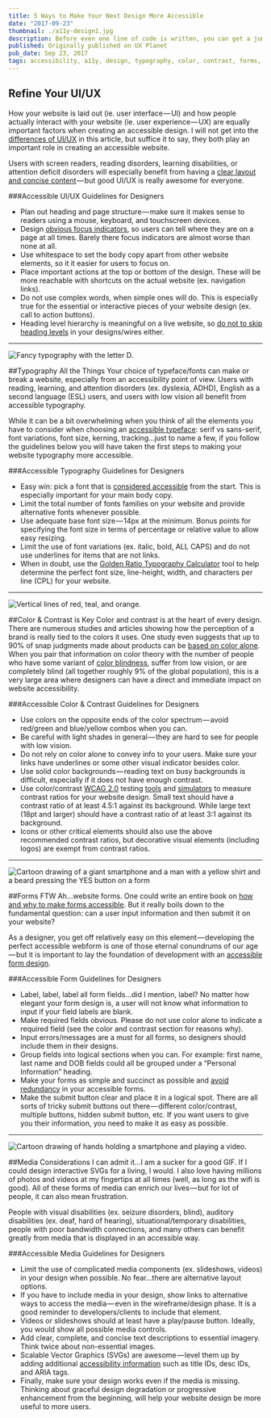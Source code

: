 ```yaml
---
title: 5 Ways to Make Your Next Design More Accessible
date: "2017-09-23"
thumbnail: ./a11y-design1.jpg
description: Before even one line of code is written, you can get a jump start on website accessibility by thinking about it during the wire-framing and design phases. Here are five essential design elements to consider when creating your next accessible website or app design.
published: Originally published on UX Planet
pub_date: Sep 23, 2017
tags: accessibility, a11y, design, typography, color, contrast, forms, media, development
---
```


## Refine Your UI/UX

How your website is laid out (ie. user interface — UI) and how people actually interact with your website (ie. user experience — UX) are equally important factors when creating an accessible design. I will not get into the <a href="https://www.usertesting.com/blog/2016/04/27/ui-vs-ux/" target="_blank" rel="noopener noreferrer">differences of UI/UX</a> in this article, but suffice it to say, they both play an important role in creating an accessible website.

Users with screen readers, reading disorders, learning disabilities, or attention deficit disorders will especially benefit from having a <a href="https://www.w3.org/WAI/perspectives/layout.html" target="_blank" rel="noopener noreferrer">clear layout and concise content</a> — but good UI/UX is really awesome for everyone.

###Accessible UI/UX Guidelines for Designers

<ul>
<li>Plan out heading and page structure — make sure it makes sense to readers using a mouse, keyboard, and touchscreen devices.</li>
<li>Design <a href="https://www.deque.com/blog/give-site-focus-tips-designing-usable-focus-indicators/" target="_blank" rel="noopener noreferrer">obvious focus indicators</a>, so users can tell where they are on a page at all times. Barely there focus indicators are almost worse than none at all.</li>
<li>Use whitespace to set the body copy apart from other website elements, so it it easier for users to focus on.</li>
<li>Place important actions at the top or bottom of the design. These will be more reachable with shortcuts on the actual website (ex. navigation links).</li>
<li>Do not use complex words, when simple ones will do. This is especially true for the essential or interactive pieces of your website design (ex. call to action buttons).</li>
<li>Heading level hierarchy is meaningful on a live website, so <a href="http://a11y-style-guide.com/style-guide/section-structure.html#kssref-structure-headings" target="_blank" rel="noopener noreferrer">do not to skip heading levels</a> in your designs/wires either.</li>
</ul>

<hr>

<div class="kg-card kg-image-card kg-width-medium">

![Fancy typography with the letter D.](./a11y-design2.jpg "Fancy letter D.")

</div>

##Typography All the Things
Your choice of typeface/fonts can make or break a website, especially from an accessibility point of view. Users with reading, learning, and attention disorders (ex. dyslexia, ADHD), English as a second language (ESL) users, and users with low vision all benefit from accessible typography.

While it can be a bit overwhelming when you think of all the elements you have to consider when choosing an <a href="https://webaim.org/techniques/fonts/" target="_blank" rel="noopener noreferrer">accessible typeface</a>: serif vs sans-serif, font variations, font size, kerning, tracking…just to name a few, if you follow the guidelines below you will have taken the first steps to making your website typography more accessible.

###Accessible Typography Guidelines for Designers

<ul>
<li>Easy win: pick a font that is <a href="https://www.boia.org/blog/best-fonts-to-use-for-website-accessibility" target="_blank" rel="noopener noreferrer">considered accessible</a> from the start. This is especially important for your main body copy.</li>
<li>Limit the total number of fonts families on your website and provide alternative fonts whenever possible.</li>
<li>Use adequate base font size — 14px at the minimum. Bonus points for specifying the font size in terms of percentage or relative value to allow easy resizing.</li>
<li>Limit the use of font variations (ex. italic, bold, ALL CAPS) and do not use underlines for items that are not links.</li>
<li>When in doubt, use the <a href="https://pearsonified.com/typography/" target="_blank" rel="noopener noreferrer">Golden Ratio Typography Calculator</a> tool to help determine the perfect font size, line-height, width, and characters per line (CPL) for your website.</li>
</ul>

<hr>

<div class="kg-card kg-image-card kg-width-medium">

![Vertical lines of red, teal, and orange.](./a11y-design3.png "Rainbow stripes as seen with Tritanopia (a type of colorblindness).")

</div>

##Color & Contrast is Key
Color and contrast is at the heart of every design. There are numerous studies and articles showing how the perception of a brand is really tied to the colors it uses. One study even suggests that up to 90% of snap judgments made about products can be <a href="http://www.emeraldinsight.com/doi/abs/10.1108/00251740610673332" target="_blank" rel="noopener noreferrer">based on color alone</a>. When you pair that information on color theory with the number of people who have some variant of <a href="http://www.colourblindawareness.org/colour-blindness/" target="_blank" rel="noopener noreferrer">color blindness</a>, suffer from low vision, or are completely blind (all together roughly 9% of the global population), this is a very large area where designers can have a direct and immediate impact on website accessibility.

###Accessible Color & Contrast Guidelines for Designers

<ul>
<li>Use colors on the opposite ends of the color spectrum — avoid red/green and blue/yellow combos when you can.</li>
<li>Be careful with light shades in general — they are hard to see for people with low vision.</li>
<li>Do not rely on color alone to convey info to your users. Make sure your links have underlines or some other visual indicator besides color.</li>
<li>Use solid color backgrounds — reading text on busy backgrounds is difficult, especially if it does not have enough contrast.</li>
<li>Use color/contrast <a href="https://www.w3.org/TR/UNDERSTANDING-WCAG20/visual-audio-contrast-contrast.html" target="_blank" rel="noopener noreferrer">WCAG 2.0</a> testing <a href="http://contrastchecker.com/" target="_blank" rel="noopener noreferrer">tools</a> and <a href="http://www.color-blindness.com/coblis-color-blindness-simulator/" target="_blank" rel="noopener noreferrer">simulators</a> to measure contrast ratios for your website design. Small text should have a contrast ratio of at least 4.5:1 against its background. While large text (18pt and larger) should have a contrast ratio of at least 3:1 against its background.</li>
<li>Icons or other critical elements should also use the above recommended contrast ratios, but decorative visual elements (including logos) are exempt from contrast ratios.</li>
</ul>

<hr>

<div class="kg-card kg-image-card kg-width-medium">

![Cartoon drawing of a giant smartphone and a man with a yellow shirt and a beard pressing the YES button on a form](./a11y-design4.jpg "Sometimes I wish form buttons were this big.")

</div>

##Forms FTW
Ah…website forms. One could write an entire book on <a href="https://webaim.org/techniques/forms/controls" target="_blank" rel="noopener noreferrer">how and why to make forms accessible</a>. But it really boils down to the fundamental question: can a user input information and then submit it on your website?

As a designer, you get off relatively easy on this element — developing the perfect accessible webform is one of those eternal conundrums of our age — but it is important to lay the foundation of development with an <a href="http://www.afb.org/info/programs-and-services/technology-evaluation/creating-accessible-websites/accessible-forms/1235" target="_blank" rel="noopener noreferrer">accessible form design</a>.

###Accessible Form Guidelines for Designers

<ul>
<li>Label, label, label all form fields…did I mention, label? No matter how elegant your form design is, a user will not know what information to input if your field labels are blank.</li>
<li>Make required fields obvious. Please do not use color alone to indicate a required field (see the color and contrast section for reasons why).</li>
<li>Input errors/messages are a must for all forms, so designers should include them in their designs.</li>
<li>Group fields into logical sections when you can. For example: first name, last name and DOB fields could all be grouped under a “Personal Information” heading.</li>
<li>Make your forms as simple and succinct as possible and <a href="http://uxmovement.com/forms/why-the-confirm-password-field-must-die/" target="_blank" rel="noopener noreferrer">avoid redundancy</a> in your accessible forms.</li>
<li>Make the submit button clear and place it in a logical spot. There are all sorts of tricky submit buttons out there — different color/contrast, multiple buttons, hidden submit button, etc. If you want users to give you their information, you need to make it as easy as possible.</li>
</ul>

<hr>

<div class="kg-card kg-image-card kg-width-medium">

![Cartoon drawing of hands holding a smartphone and playing a video.](./a11y-design5.png "When's the last time you've watched a movie on your smartphone *without* captions?")

</div>

##Media Considerations
I can admit it…I am a sucker for a good GIF. If I could design interactive SVGs for a living, I would. I also love having millions of photos and videos at my fingertips at all times (well, as long as the wifi is good). All of these forms of media can enrich our lives — but for lot of people, it can also mean frustration.

People with visual disabilities (ex. seizure disorders, blind), auditory disabilities (ex. deaf, hard of hearing), situational/temporary disabilities, people with poor bandwidth connections, and many others can benefit greatly from media that is displayed in an accessible way.

###Accessible Media Guidelines for Designers

<ul>
<li>Limit the use of complicated media components (ex. slideshows, videos) in your design when possible. No fear…there are alternative layout options.</li>
<li>If you have to include media in your design, show links to alternative ways to access the media — even in the wireframe/design phase. It is a good reminder to developers/clients to include that element.</li>
<li>Videos or slideshows should at least have a play/pause button. Ideally, you would show all possible media controls.</li>
<li>Add clear, complete, and concise text descriptions to essential imagery. Think twice about non-essential images.</li>
<li>Scalable Vector Graphics (SVGs) are awesome — level them up by adding additional <a href="https://css-tricks.com/accessible-svgs/" target="_blank" rel="noopener noreferrer">accessibility information</a> such as title IDs, desc IDs, and ARIA tags.</li>
<li>Finally, make sure your design works even if the media is missing. Thinking about graceful design degradation or progressive enhancement from the beginning, will help your website design be more useful to more users.</li>
</ul>

